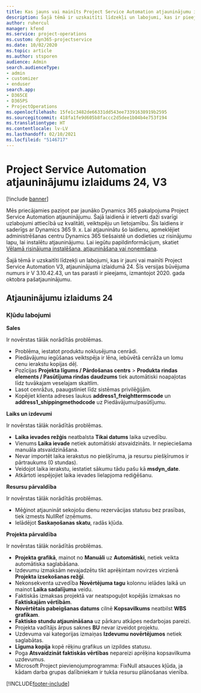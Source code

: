 ```yaml
---
title: Kas jauns vai mainīts Project Service Automation atjauninājumu izlaidumā 24, V3
description: Šajā tēmā ir uzskaitīti līdzekļi un labojumi, kas ir pieejami Project Service Automation atjauninājumu izlaidumā 24, V3.
author: ruhercul
manager: kfend
ms.service: project-operations
ms.custom: dyn365-projectservice
ms.date: 10/02/2020
ms.topic: article
ms.author: stsporen
audience: Admin
search.audienceType:
- admin
- customizer
- enduser
search.app:
- D365CE
- D365PS
- ProjectOperations
ms.openlocfilehash: 15fe1c3482de66331dd543ee73391638919b2595
ms.sourcegitcommit: 418fa1fe9d605b8faccc2d5dee1b04b4e753f194
ms.translationtype: HT
ms.contentlocale: lv-LV
ms.lasthandoff: 02/10/2021
ms.locfileid: "5146717"
---
```

# <a name="project-service-automation-update-release-24-v3"></a>Project Service Automation atjauninājumu izlaidums 24, V3

[!include [banner](../includes/psa-now-project-operations.md)]

Mēs priecājamies paziņot par jaunāko Dynamics 365 pakalpojuma Project Service Automation atjauninājumu. Šajā laidienā ir ietverti daži svarīgi uzlabojumi attiecībā uz kvalitāti, veiktspēju un lietojamību. Šis laidiens ir saderīgs ar Dynamics 365 9. x. Lai atjauninātu šo laidienu, apmeklējiet administrēšanas centru Dynamics 365 tiešsaistē un dodieties uz risinājumu lapu, lai instalētu atjauninājumu. Lai iegūtu papildinformācijum, skatiet [Vēlamā risinājuma instalēšana, atjaunināšana vai noņemšana](https://docs.microsoft.com/power-platform/admin/install-remove-preferred-solution).

Šajā tēmā ir uzskaitīti līdzekļi un labojumi, kas ir jauni vai mainīti Project Service Automation V3, atjauninājuma izlaidumā 24. Šīs versijas būvējuma numurs ir V 3.10.42.43, un tas parasti ir pieejams, izmantojot 2020. gada oktobra pašatjauninājumu.

## <a name="update-release-24"></a>Atjauninājumu izlaidums 24

### <a name="bug-fixes"></a>Kļūdu labojumi

**Sales**

Ir novērstas tālāk norādītās problēmas.

- Problēma, iestatot produktu noklusējuma cenrādi.
- Piedāvājumu iegūšanas veiktspēja ir lēna, iebūvētā cenrāža un lomu cenu ierakstu kopijas dēļ.
- Pozīcijas **Projekta līgums / Pārdošanas centrs** > **Produkta rindas elements / Pasūtījuma rindas daudzums** tiek automātiski noapaļotas līdz tuvākajam veselajam skaitlim.
- Lasot cenrāžus, paaugstiniet līdz sistēmas privilēģijām.
- Kopējiet klienta adreses laukus **address1_freighttermscode** un **address1_shippingmethodcode** uz Piedāvājumu/pasūtījumu. 


**Laiks un izdevumi**

Ir novērstas tālāk norādītās problēmas.

- **Laika ievades režģis** neatbalsta **Tikai datums** laika uzvedību.
- Vienums **Laika ievade** netiek automātiski atsvaidzināts. Ir nepieciešama manuāla atsvaidzināšana.
- Nevar importēt laika ierakstus no piešķīruma, ja resursu piešķīrumos ir pārtraukums (0 stundas).
- Veidojot laika ierakstu, iestatiet sākumu tādu pašu kā **msdyn_date**.
- Atkārtoti iespējojiet laika ievades lielapjoma rediģēšanu.

**Resursu pārvaldība**

Ir novērstas tālāk norādītās problēmas.

- Mēģinot atjaunināt sekojošu dienu rezervācijas statusu bez prasības, tiek izmests NullRef izņēmums.
- Ielādējot **Saskaņošanas skatu**, radās kļūda.


**Projekta pārvaldība**

Ir novērstas tālāk norādītās problēmas.

- **Projekta grafikā**, mainot no **Manuāli** uz **Automātiski**, netiek veikta automātiska saglabāšana.
- Izdevumu izmaksām nevajadzētu tikt aprēķintam novirzes virzienā **Projekta izsekošanas režģī**.
- Nekonsekventa uzvedība **Novērtējuma tagu** kolonnu ielādes laikā un mainot **Laika sadalījuma** veidu.
- Faktiskās izmaksas projektā var neatspoguļot kopējās izmaksas no **Faktiskajām vērtībām**.
- **Novērtētais pabeigšanas datums** cilnē **Kopsavilkums** neatbilst **WBS grafikam**.
- **Faktisko stundu atjaunināšana** uz pārkaru atkāpes nedarbojas pareizi.
- Projekta vadītājs ārpus saknes **BU** nevar izveidot projektu.
- Uzdevuma vai kategorijas izmaiņas **Izdevumu novērtējumos** netiek saglabātas.
- **Līguma kopija** kopē rēķinu grafikus un izpildes statusu.
- Poga **Atsvaidzināt faktiskās vērtības** nepareizi aprēķina kopsavilkuma uzdevumus.
- Microsoft Project pievienojumprogramma: FixNull atsauces kļūda, ja kādam darba grupas dalībniekam ir tukša resursu plānošanas vienība.



[!INCLUDE[footer-include](../includes/footer-banner.md)]